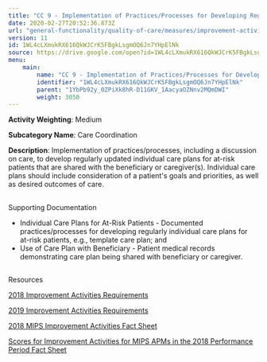 ```yaml
---
title: "CC 9 - Implementation of Practices/Processes for Developing Regular Individual Care Plans"
date: 2020-02-27T20:52:36.873Z
url: "general-functionality/quality-of-care/measures/improvement-activities-measures/2018-improvement-acti_48.html"
version: 11
id: 1WL4cLXmukRX616QkWJCrK5FBgkLsgmOQ6Jn7YHpElNk
source: https://drive.google.com/open?id=1WL4cLXmukRX616QkWJCrK5FBgkLsgmOQ6Jn7YHpElNk
menu:
    main:
        name: "CC 9 - Implementation of Practices/Processes for Developing Regular Individual Care Plans"
        identifier: "1WL4cLXmukRX616QkWJCrK5FBgkLsgmOQ6Jn7YHpElNk"
        parent: "1YbPb92y_0ZPiXk8hR-D11GKV_1AacyaOZNnv2MQmDWI"
        weight: 3050
---
```









**Activity Weighting**: Medium

**Subcategory Name**: Care Coordination

**Description**: Implementation of practices/processes, including a discussion on care, to develop regularly updated individual care plans for at-risk patients that are shared with the beneficiary or caregiver(s). Individual care plans should include consideration of a patient's goals and priorities, as well as desired outcomes of care.







## 

Supporting Documentation

* Individual Care Plans for At-Risk Patients - Documented practices/processes for developing regularly individual care plans for at-risk patients, e.g., template care plan; and 
* Use of Care Plan with Beneficiary - Patient medical records demonstrating care plan being shared with beneficiary or caregiver.







## 

Resources

[2018 Improvement Activities Requirements](https://qpp.cms.gov/mips/improvement-activities?py=2018)

[2019 Improvement Activities Requirements](https://qpp.cms.gov/mips/improvement-activities?py=2019)

[2018 MIPS Improvement Activities Fact Sheet](https://qpp.cms.gov/resource/2018%20MIPS%20Improvement%20Activities%20Fact%20Sheet)

[Scores for Improvement Activities for MIPS APMs in the 2018 Performance Period Fact Sheet](https://qpp.cms.gov/resource/2018%20MIPS%20APMs%20improvement%20Activities%20scores%20fact%20sheet)

